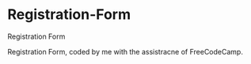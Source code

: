 # Registration-Form
Registration Form

Registration Form, coded by me with the assistracne of FreeCodeCamp.
